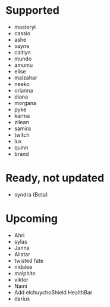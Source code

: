 # Supported
- masteryi
- cassio
- ashe
- vayne
- caitlyn
- mundo
- amumu
- elise
- malzahar
- neeko
- orianna
- diana
- morgana
- pyke
- karma
- zilean
- samira
- twitch
- lux
- quinn
- brand
# Ready, not updated
- syndra (Beta)
# Upcoming
- Ahri
- sylas
- Janna
- Alistar 
- twisted fate
- nidalee
- malphite
- viktor
- Nami
- Add elchuychoShield HealthBar
- darius
